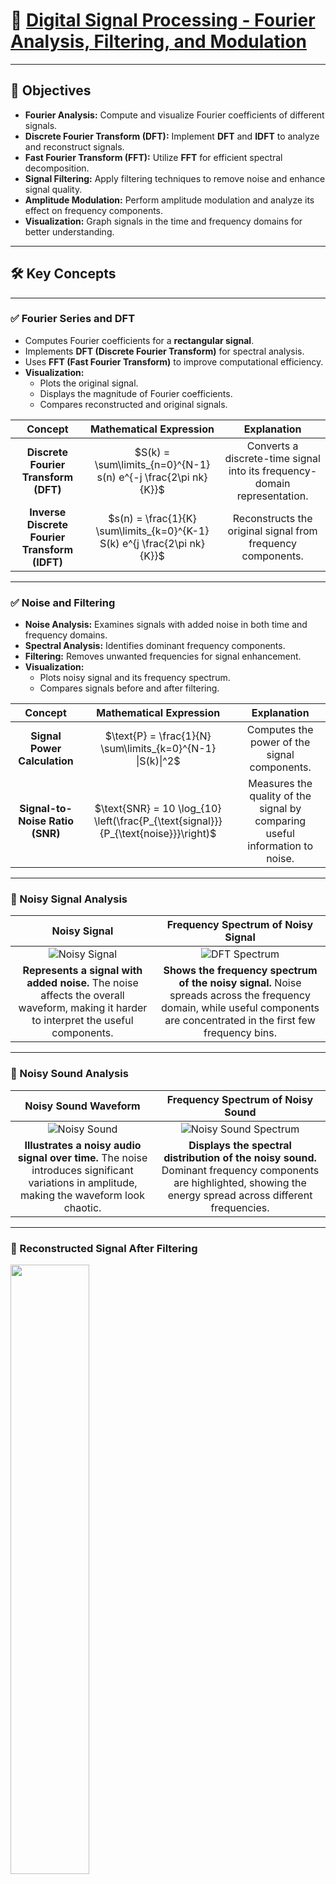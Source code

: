 # 🚀 [Digital Signal Processing - Fourier Analysis, Filtering, and Modulation](https://ocw.cs.pub.ro/courses/ps/labs_python/06)

---

## 📝 Objectives  

- **Fourier Analysis:** Compute and visualize Fourier coefficients of different signals.  
- **Discrete Fourier Transform (DFT):** Implement **DFT** and **IDFT** to analyze and reconstruct signals.  
- **Fast Fourier Transform (FFT):** Utilize **FFT** for efficient spectral decomposition.  
- **Signal Filtering:** Apply filtering techniques to remove noise and enhance signal quality.  
- **Amplitude Modulation:** Perform amplitude modulation and analyze its effect on frequency components.  
- **Visualization:** Graph signals in the time and frequency domains for better understanding.  

---

## 🛠️ Key Concepts  

---

### ✅ Fourier Series and DFT  

- Computes Fourier coefficients for a **rectangular signal**.  
- Implements **DFT (Discrete Fourier Transform)** for spectral analysis.  
- Uses **FFT (Fast Fourier Transform)** to improve computational efficiency.  
- **Visualization:**  
  - Plots the original signal.  
  - Displays the magnitude of Fourier coefficients.  
  - Compares reconstructed and original signals.  

| **Concept** | **Mathematical Expression** | **Explanation** |
|:----------:|:-------------------------:|:---------------:|
| **Discrete Fourier Transform (DFT)** | $S(k) = \sum\limits_{n=0}^{N-1} s(n) e^{-j \frac{2\pi nk}{K}}$ | Converts a discrete-time signal into its frequency-domain representation. |
| **Inverse Discrete Fourier Transform (IDFT)** | $s(n) = \frac{1}{K} \sum\limits_{k=0}^{K-1} S(k) e^{j \frac{2\pi nk}{K}}$ | Reconstructs the original signal from frequency components. |

---

### ✅ Noise and Filtering  

- **Noise Analysis:** Examines signals with added noise in both time and frequency domains.  
- **Spectral Analysis:** Identifies dominant frequency components.  
- **Filtering:** Removes unwanted frequencies for signal enhancement.  
- **Visualization:**  
  - Plots noisy signal and its frequency spectrum.  
  - Compares signals before and after filtering.  

| **Concept** | **Mathematical Expression** | **Explanation** |
|:----------:|:-------------------------:|:---------------:|
| **Signal Power Calculation** | $\text{P} = \frac{1}{N} \sum\limits_{k=0}^{N-1} \|S(k)\|^2$ | Computes the power of the signal components. |
| **Signal-to-Noise Ratio (SNR)** | $\text{SNR} = 10 \log_{10} \left(\frac{P_{\text{signal}}}{P_{\text{noise}}}\right)$ | Measures the quality of the signal by comparing useful information to noise. |
---

### 📌 Noisy Signal Analysis

| Noisy Signal | Frequency Spectrum of Noisy Signal |
|:-----------:|:------------------------------:|
| ![Noisy Signal](img/noisy_signal.png) | ![DFT Spectrum](img/noisy_signal_fftpos.png) |
| **Represents a signal with added noise.** The noise affects the overall waveform, making it harder to interpret the useful components. | **Shows the frequency spectrum of the noisy signal.** Noise spreads across the frequency domain, while useful components are concentrated in the first few frequency bins. |

---

### 📌 Noisy Sound Analysis

| Noisy Sound Waveform | Frequency Spectrum of Noisy Sound |
|:--------------------:|:-------------------------------:|
| ![Noisy Sound](img/noisy_sound.png) | ![Noisy Sound Spectrum](img/noisy_sound_fftpos.png) |
| **Illustrates a noisy audio signal over time.** The noise introduces significant variations in amplitude, making the waveform look chaotic. | **Displays the spectral distribution of the noisy sound.** Dominant frequency components are highlighted, showing the energy spread across different frequencies. |

---

### 📌 Reconstructed Signal After Filtering

<p align="left">
  <img src="img/reconstructed.png" width="50%">
</p>
<p align="left">Signal reconstruction after removing high frequencies.<br>Filtering reduces noise and retains essential signal components.</p>

### 🔥 Key Observations  

- **DFT efficiently decomposes signals into frequency components.**  
- **FFT significantly improves spectral computation speed.**  
- **Filtering removes noise and enhances signal clarity.**  
- **Amplitude Modulation shifts frequency content, enabling signal transmission.**  
- **Higher Fourier coefficients improve reconstruction accuracy.**  

---

### ✅ Image Processing using Fourier Transform  

- Applies **2D Fourier Transform (FFT2)** on grayscale images.  
- Implements **low-pass** and **high-pass** frequency filtering.  
- Uses **IFFT2** to reconstruct filtered images.  
- **Visualization:**  
  - Displays original and filtered images.  
  - Shows frequency spectrum analysis.  

---

### 📌 Low-High Pass Filters

| **Low-Pass Filter Spectrum** | **High-Pass Filter Spectrum** |
|:----------------------------:|:----------------------------:|
| ![Low-Pass Spectrum](output/spectru_filtru_low-pass.png) | ![High-Pass Spectrum](output/spectru_filtru_high-pass.png) |
| **Frequency response of low-pass filtering.** High frequencies are attenuated, keeping only low-frequency details. | **Frequency response of high-pass filtering.** Low frequencies are suppressed, enhancing high-frequency components like edges. |

---

### 📌 Filtered Image

| **Original Image** | **Low-Pass Filtered Image** | **High-Pass Filtered Image** |
|:------------------:|:-------------------------:|:---------------------------:|
| ![Original Image](output/imagine_originala.png) | ![Low-Pass Filter](output/imagine_low_pass.png) | ![High-Pass Filter](output/imagine_high_pass.png) |
| **The original grayscale image.** Serves as input for Fourier-based filtering. | **Blurs high-frequency details.** Retains only smooth variations in intensity. | **Enhances edges and sharp features.** Suppresses low-frequency content. |

---

### 🔥 Key Observations

- **DFT efficiently decomposes signals into frequency components.**  
- **FFT significantly improves spectral computation speed.**  
- **Filtering removes noise and enhances signal clarity.**  
- **Amplitude Modulation shifts frequency content, enabling signal transmission.**  
- **Higher Fourier coefficients improve reconstruction accuracy.**  
- **Low-pass filtering retains smooth regions, while high-pass filtering enhances edges.**  

---

## 📊 Results  

- **Time and frequency analysis** provide insights into signal characteristics.  
- **Noise filtering techniques** effectively enhance signal quality.  
- **Fourier Transform aids in decomposition, filtering, and modulation analysis.**  
- **DFT, FFT, and filtering techniques** are fundamental in digital signal processing.  
- **Fourier transform-based image filtering successfully extracts edges or smooths images.**  

---
